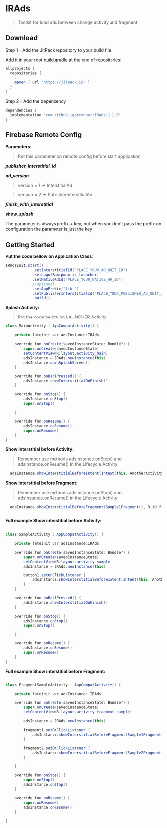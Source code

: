 # IRAds 


> Toolkit for load ads between change activity and fragment

Download
--------

Step 1 - Add the JitPack repository to your build file

Add it in your root build.gradle at the end of repositories:

```groovy
allprojects {
  repositories {
    ...
    maven { url 'https://jitpack.io' }
  }
}
```

Step 2 - Add the dependency

```groovy
dependencies {
  implementation 'com.github.igorronner:IRAds:1.1.0'
}
```

Firebase Remote Config
--------

**Parameters**:

> Put this parameter on remote config before start application

***publisher_interstitial_id***

***ad_version***
  > version = 1 -> InterstitialAd

  > version = 2 -> PublisherInterstitialAd

***finish_with_interstitial***

***show_splash***

The parameter is always prefix + key, but when you don't pass the prefix on configuration the parameter is just the key


Getting Started
--------

**Put the code bellow on Application Class**:

```java
IRAdsInit.start()
            .setInterstitialId("PLACE_YOUR_AD_UNIT_ID")
            .setLogo(R.mipmap.ic_launcher)
            .setNativeAdId("PLACE_YOUR_NATIVE_AD_ID")
            //Optional
            .setAppPrefix("lib_")
            .setPublisherInterstitialId("PLACE_YOUR_PUBLISHER_AD_UNIT_ID")
            .build()

```

**Splash Activity:**

> Put the code bellow on LAUNCHER Activity

```java
class MainActivity : AppCompatActivity() {

    private lateinit var adsInstance:IRAds

    override fun onCreate(savedInstanceState: Bundle?) {
        super.onCreate(savedInstanceState)
        setContentView(R.layout.activity_main)
        adsInstance = IRAds.newInstance(this)
        adsInstance.openSplashScreen()
    }

    override fun onBackPressed() {
        adsInstance.showInterstitialOnFinish()
    }

    override fun onStop() {
        adsInstance.onStop()
        super.onStop()

    }

    override fun onResume() {
        adsInstance.onResume()
        super.onResume()
    }
}

```


**Show interstitial before Activity:**

> Remember use methods adsInstance.onStop() and  adsInstance.onResume() in the Lifecycle Activity

```java
  adsInstance.showInterstitialBeforeIntent(Intent(this, AnotherActivity::class.java))
```

**Show interstitial before Fragment:**

> Remember use methods adsInstance.onStop() and  adsInstance.onResume() in the Lifecycle Activity

```java
  adsInstance.showInterstitialBeforeFragment(Sample1Fragment(), R.id.frameLayout, this)
 
```

**Full example Show interstitial before Activity:**

```java
 
class SampleActivity : AppCompatActivity() {

    private lateinit var adsInstance:IRAds

    override fun onCreate(savedInstanceState: Bundle?) {
        super.onCreate(savedInstanceState)
        setContentView(R.layout.activity_sample)
        adsInstance = IRAds.newInstance(this)

        button1.setOnClickListener {
            adsInstance.showInterstitialBeforeIntent(Intent(this, AnotherActivity::class.java))
        }
    }

    override fun onBackPressed() {
        adsInstance.showInterstitialOnFinish()
    }

    override fun onStop() {
        adsInstance.onStop()
        super.onStop()

    }

    override fun onResume() {
        adsInstance.onResume()
        super.onResume()
    }
}
```

**Full example Show interstitial before Fragment:**


```java
  
class FragmentSampleActivity : AppCompatActivity() {

    private lateinit var adsInstance: IRAds

    override fun onCreate(savedInstanceState: Bundle?) {
        super.onCreate(savedInstanceState)
        setContentView(R.layout.activity_fragment_sample)

        adsInstance = IRAds.newInstance(this)

        fragment1.setOnClickListener {
            adsInstance.showInterstitialBeforeFragment(Sample1Fragment(), R.id.frameLayout, this)
        }

        fragment2.setOnClickListener {
            adsInstance.showInterstitialBeforeFragment(Sample2Fragment(), R.id.frameLayout, this, getString(R.string.loading))
        }

    }

    override fun onStop() {
        super.onStop()
        adsInstance.onStop()
    }

    override fun onResume() {
        super.onResume()
        adsInstance.onResume()
    }

}

 
```

